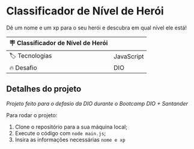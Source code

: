 # Classificador de Nível de Herói

Dê um nome e um xp para o seu herói e descubra em qual nível ele está!

| :placard: Classificador de Nível de Herói |     |
| -------------  | --- |
| :label: Tecnologias | JavaScript
| :fire: Desafio     | DIO

## Detalhes do projeto

*Projeto feito para o defasio da DIO durante o Bootcamp DIO + Santander*

Para rodar o projeto:
1. Clone o repositório para a sua máquina local;
2. Execute o código com `node main.js`;
3. Insira as informações necessárias `nome e xp`

